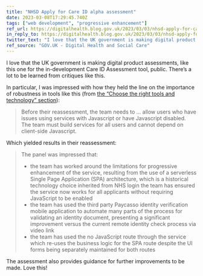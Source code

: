 ```yaml
---
title: "NHSD Apply for Care ID alpha assessment"
date: 2023-03-08T17:29:45.740Z
tags: ["web development", "progressive enhancement"]
ref_url: https://digitalhealth.blog.gov.uk/2023/03/03/nhsd-apply-for-care-id-alpha-assessment/
in_reply_to: https://digitalhealth.blog.gov.uk/2023/03/03/nhsd-apply-for-care-id-alpha-assessment/
twitter_text: "I love that the UK government is making digital product assessments, like this one for the in-development Care ID Assessment tool, public. There’s a lot to be learned from critiques like this."
ref_source: "GOV.UK - Digital Health and Social Care"
---
```


I love that the UK government is making digital product assessments, like this one for the in-development Care ID Assessment tool, public. There’s a lot to be learned from critiques like this.

In particular, I was impressed with how they held the line on the importance of robustness in tools like this (from [the “Choose the right tools and technology” section](https://digitalhealth.blog.gov.uk/2023/03/03/nhsd-apply-for-care-id-alpha-assessment/#choose-the-right-tools-and-technology)):


> Before their reassessment, the team needs to … allow users who have issues using services with Javascript or have Javascript disabled. The team must build services for all users and cannot depend on client-side Javascript.


Which yielded results in their reassessment:


> The panel was impressed that:
> 
> * the team has worked around the limitations for progressive enhancement of the service, resulting from the use of a serverless Single Page Application (SPA) architecture, which is a historical technology choice inherited from NHS login
the team has ensured the service now works for all applicants without requiring JavaScript to be enabled
> * the team has used the third party Paycasso identity verification mobile application to automate many parts of the process for validating an identity document, presenting a significant improvement versus the current remote identity check process via video link
> * the team has used the no JavaScript route through the service which re-uses the business logic for the SPA route despite the UI forms being separately maintained for both routes

The assessment also provides guidance for further improvements to be made. Love this!
